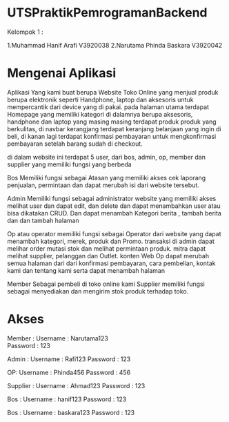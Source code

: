 # UTSPraktikPemrogramanBackend

Kelompok 1 :

1.Muhammad Hanif Arafi    V3920038
2.Narutama Phinda Baskara V3920042

# Mengenai Aplikasi

Aplikasi Yang kami buat berupa Website Toko Online yang menjual produk berupa elektronik seperti Handphone, laptop dan aksesoris untuk mempercantik dari device yang di pakai. pada halaman utama terdapat Homepage yang memiliki kategori di dalamnya berupa aksesoris, handphone dan laptop yang masing masing terdapat produk produk yang berkulitas, di navbar kerangjang terdapat keranjang belanjaan yang ingin di beli, di kanan lagi terdapat konfirmasi pembayaran untuk mengkonfirmasi pembayaran setelah barang sudah di checkout.

di dalam website ini terdapat 5 user, dari bos, admin, op, member dan supplier yang memiliki fungsi yang berbeda

Bos Memiliki fungsi sebagai Atasan yang memiliki akses cek laporang penjualan, permintaan dan dapat merubah isi dari website tersebut.


Admin Memiliki fungsi sebagai administrator website yang memiliki akses melihat user dan dapat edit, dan delete dan dapat menambahkan user atau bisa dikatakan CRUD. Dan dapat menambah Kategori berita , tambah berita dan dan tambah halaman


Op atau operator memiliki fungsi sebagai Operator dari website 
yang dapat menambah kategori, merek, produk dan Promo. transaksi di admin dapat melihar order mutasi stok dan melihat permintaan produk. mitra dapat melihat supplier, pelanggan dan Outlet. konten Web Op dapat merubah semua halaman dari dari konfirmasi pembayaran, cara pembelian, kontak kami dan tentang kami serta dapat menambah halaman



Member Sebagai pembeli di toko online kami 
Supplier memiliki fungsi sebagai menyediakan dan mengirim stok produk terhadap toko.


# Akses

Member : 
Username : Narutama123  
Password : 123

Admin :
Username : Rafi123 
Password : 123

OP:
Username : Phinda456 
Password : 456

Supplier :
Username : Ahmad123 
Password : 123

Bos :
Username : hanif123
Password : 123

Bos :
Username : baskara123
Password : 123
